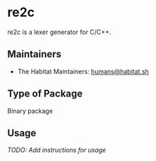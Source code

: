 # re2c

re2c is a lexer generator for C/C++.

## Maintainers

* The Habitat Maintainers: <humans@habitat.sh>

## Type of Package

Binary package

## Usage

*TODO: Add instructions for usage*
